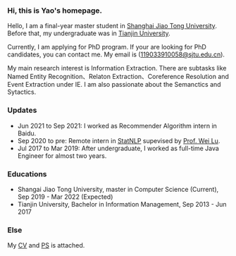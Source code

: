 ### Hi, this is Yao's homepage.

Hello, I am a final-year master student in [Shanghai Jiao Tong University](https://www.sjtu.edu.cn/). Before that, my undergraduate was in [Tianjin University](http://www.tju.edu.cn/).

Currently, I am applying for PhD program. If your are looking for PhD candidates, you can contact me. My email is (119033910058@sjtu.edu.cn).

My main research interest is Information Extraction. There are subtasks like Named Entity Recognition、Relaton Extraction、Coreference Resolution and Event Extraction under IE. I am also passionate about the Semanctics and Sytactics.

### Updates
- Jun 2021 to Sep 2021: I worked as Recommender Algorithm intern in Baidu.
- Sep 2020 to pre: Remote intern in [StatNLP](https://statnlp-research.github.io/) supevised by [Prof. Wei Lu](https://istd.sutd.edu.sg/people/faculty/lu-wei).
- Jul 2017 to Mar 2019: After undergraduate, I worked as full-time Java Engineer for almost two years.

### Educations
- Shangai Jiao Tong University, master in Computer Science (Current), Sep 2019 - Mar 2022 (Expected)
- Tianjin University, Bachelor in Information Management, Sep 2013 - Jun 2017

<!-- ### Publication -->


### Else

My [CV](https://github.com/ccoay/ccoay.github.io/blob/main/CV.pdf) and [PS](https://github.com/ccoay/ccoay.github.io/blob/main/PS.pdf) is attached.
